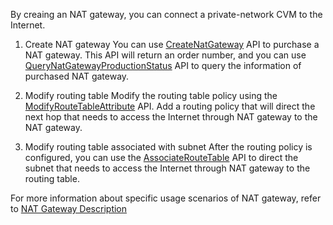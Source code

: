 By creaing an NAT gateway, you can connect a private-network CVM to the Internet.

1) Create NAT gateway
You can use [CreateNatGateway](/doc/api/245/4094) API to purchase a NAT gateway. This API will return an order number, and you can use [QueryNatGatewayProductionStatus](https://cloud.tencent.com/doc/api/245/4089) API to query the information of purchased NAT gateway.

2) Modify routing table
Modify the routing table policy using the [ModifyRouteTableAttribute](https://cloud.tencent.com/doc/api/245/1417) API. Add a routing policy that will direct the next hop that needs to access the Internet through NAT gateway to the NAT gateway.

3) Modify routing table associated with subnet
After the routing policy is configured, you can use the [AssociateRouteTable](https://cloud.tencent.com/doc/api/245/1416) API to direct the subnet that needs to access the Internet through NAT gateway to the routing table.

For more information about specific usage scenarios of NAT gateway, refer to <a href="https://intl.cloud.tencent.com/document/product/215/1682#2.-nat.E7.BD.91.E5.85.B3" title="NAT Gateway">NAT Gateway Description</a>
